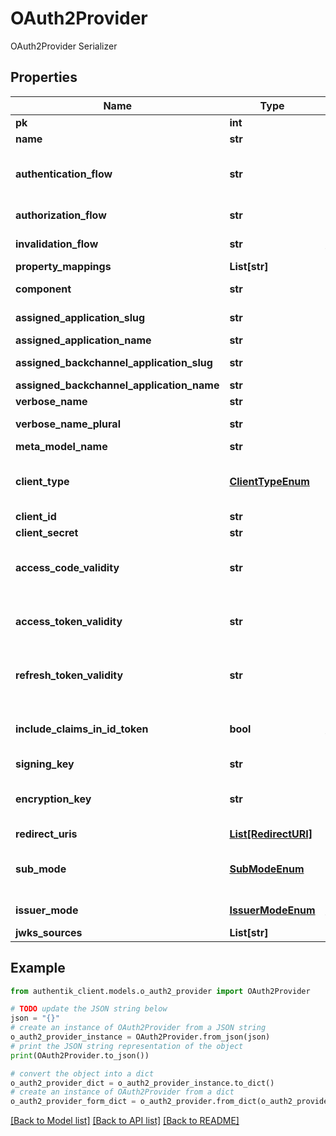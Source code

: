 # OAuth2Provider

OAuth2Provider Serializer

## Properties

Name | Type | Description | Notes
------------ | ------------- | ------------- | -------------
**pk** | **int** |  | [readonly] 
**name** | **str** |  | 
**authentication_flow** | **str** | Flow used for authentication when the associated application is accessed by an un-authenticated user. | [optional] 
**authorization_flow** | **str** | Flow used when authorizing this provider. | 
**invalidation_flow** | **str** | Flow used ending the session from a provider. | 
**property_mappings** | **List[str]** |  | [optional] 
**component** | **str** | Get object component so that we know how to edit the object | [readonly] 
**assigned_application_slug** | **str** | Internal application name, used in URLs. | [readonly] 
**assigned_application_name** | **str** | Application&#39;s display Name. | [readonly] 
**assigned_backchannel_application_slug** | **str** | Internal application name, used in URLs. | [readonly] 
**assigned_backchannel_application_name** | **str** | Application&#39;s display Name. | [readonly] 
**verbose_name** | **str** | Return object&#39;s verbose_name | [readonly] 
**verbose_name_plural** | **str** | Return object&#39;s plural verbose_name | [readonly] 
**meta_model_name** | **str** | Return internal model name | [readonly] 
**client_type** | [**ClientTypeEnum**](ClientTypeEnum.md) | Confidential clients are capable of maintaining the confidentiality of their credentials. Public clients are incapable | [optional] 
**client_id** | **str** |  | [optional] 
**client_secret** | **str** |  | [optional] 
**access_code_validity** | **str** | Access codes not valid on or after current time + this value (Format: hours&#x3D;1;minutes&#x3D;2;seconds&#x3D;3). | [optional] 
**access_token_validity** | **str** | Tokens not valid on or after current time + this value (Format: hours&#x3D;1;minutes&#x3D;2;seconds&#x3D;3). | [optional] 
**refresh_token_validity** | **str** | Tokens not valid on or after current time + this value (Format: hours&#x3D;1;minutes&#x3D;2;seconds&#x3D;3). | [optional] 
**include_claims_in_id_token** | **bool** | Include User claims from scopes in the id_token, for applications that don&#39;t access the userinfo endpoint. | [optional] 
**signing_key** | **str** | Key used to sign the tokens. | [optional] 
**encryption_key** | **str** | Key used to encrypt the tokens. When set, tokens will be encrypted and returned as JWEs. | [optional] 
**redirect_uris** | [**List[RedirectURI]**](RedirectURI.md) |  | 
**sub_mode** | [**SubModeEnum**](SubModeEnum.md) | Configure what data should be used as unique User Identifier. For most cases, the default should be fine. | [optional] 
**issuer_mode** | [**IssuerModeEnum**](IssuerModeEnum.md) | Configure how the issuer field of the ID Token should be filled. | [optional] 
**jwks_sources** | **List[str]** |  | [optional] 

## Example

```python
from authentik_client.models.o_auth2_provider import OAuth2Provider

# TODO update the JSON string below
json = "{}"
# create an instance of OAuth2Provider from a JSON string
o_auth2_provider_instance = OAuth2Provider.from_json(json)
# print the JSON string representation of the object
print(OAuth2Provider.to_json())

# convert the object into a dict
o_auth2_provider_dict = o_auth2_provider_instance.to_dict()
# create an instance of OAuth2Provider from a dict
o_auth2_provider_form_dict = o_auth2_provider.from_dict(o_auth2_provider_dict)
```
[[Back to Model list]](../README.md#documentation-for-models) [[Back to API list]](../README.md#documentation-for-api-endpoints) [[Back to README]](../README.md)


